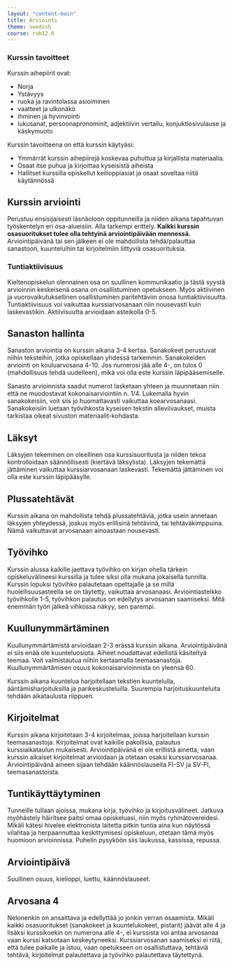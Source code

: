 ```yaml
---
layout: "content-main"
title: Arviointi
theme: swedish
course: rub12.6
---
```


### Kurssin tavoitteet

Kurssin aihepiirit ovat:

* Norja 
* Ystävyys
* ruoka ja ravintolassa asioiminen
* vaatteet ja ulkonäkö
* ihminen ja hyvinvointi
* lukusanat, persoonapronominit, adjektiivin vertailu, konjuktiosivulause ja käskymuoto

Kurssin tavoitteena on että kurssin käytyäsi:

* Ymmärrät kurssin aihepiirejä koskevaa puhuttua ja kirjallista materiaalia.
* Osaat itse puhua ja kirjoittaa kyseisistä aiheista
* Hallitset kurssilla opiskellut keilioppiasiat ja osaat soveltaa niitä käytännössä

## Kurssin arviointi 
Perustuu ensisijaisesti läsnäoloon oppitunneilla ja niiden aikana tapahtuvan työskentelyn eri osa-alueisiin. Alla tarkempi erittely. **Kaikki kurssin osasuoritukset tulee olla tehtyinä arviointipäivään mennessä.** Arviointipäivänä tai sen jälkeen ei ole mahdollista tehdä/palauttaa sanastoon, kuunteluihin tai kirjoitelmiin liittyviä osasuorituksia.

### Tuntiaktiivisuus
Kieltenopiskelun olennainen osa on suullinen kommunikaatio ja tästä syystä
arvioinnin keskeisenä osana on osallistuminen opetukseen.  Myös aktiivinen ja vuorovaikutuksellinen osallistuminen paritehtäviin onosa tuntiaktiivisuutta. Tuntiaktiivisuus voi vaikuttaa kurssiarvosanaan niin nousevasti kuin laskevastikin. Aktiivisuutta arvioidaan asteikolla 0-5.

## Sanaston hallinta
Sanaston arviointia on kurssin aikana 3-4 kertaa. Sanakokeet perustuvat niihin teksteihin,
jotka opiskellaan yhdessä tarkemmin. Sanakokeiden arviointi on kouluarvosana 4-10. Jos numerosi jää alle 4-, on tulos 0 (mahdollisuus tehdä uudelleen), mikä voi olla este kurssin läpipääsemiselle.

Sanasto arvioinnista saadut numerot lasketaan yhteen ja muunnetaan niin että ne muodostavat
kokonaisarviointiin n. 1/4. Lukemalla hyvin sanakokeisiin, voit siis jo huomattavasti vaikuttaa koearvosanaasi. Sanakokeisiin luetaan työvihkosta kyseisen tekstin alleviivaukset, muista tarkistaa oikeat sivuston materiaalit-kohdasta.

## Läksyt
Läksyjen tekeminen on oleellinen osa kurssisuoritusta ja niiden tekoa
kontrolloidaan säännöllisesti (kiertävä läksylista). Läksyjen tekemättä jättäminen vaikuttaa kurssiarvosanaan laskevasti. Tekemättä jättäminen voi olla este kurssin läpipääsylle.

## Plussatehtävät
Kurssin aikana on mahdollista tehdä plussatehtäviä, jotka usein annetaan
läksyjen yhteydessä, joskus myös erillisinä tehtävinä, tai tehtäväkimppuina.
Nämä vaikuttavat arvosanaan ainoastaan nousevasti.

## Työvihko
Kurssin alussa kaikille jaettava työvihko on kirjan ohella tärkein opiskeluvälineesi
kurssilla ja tulee siksi olla mukana jokaisella tunnilla. Kurssin lopuksi työvihko
palautetaan opettajalle ja se millä huolellisuusasteella se on täytetty, vaikuttaa
arvosanaasi. Arviointiasteikko työvihkolle 1-5, työvihkon palautus on edellytys arvosanan saamiseksi. Mitä enemmän työn jälkeä vihkossa näkyy, sen parempi.

## Kuullunymmärtäminen
Kuullunymmärtämistä arvioidaan 2-3 erässä kurssin aikana. Arviointipäivänä ei siis enää
ole kuunteluosiota. Aiheet noudattavat edellistä käsiteltyä teemaa. Voit valmistautua niihin kertaamalla teemasanastoja. Kuullunymmärtämisen osuus kokonaisarvioinnista on yleensä 60.

Kurssin aikana kuuntelua harjoitellaan tekstien kuuntelulla, ääntämisharjoituksilla ja parikeskusteluilla. Suurempia harjoituskuunteluita tehdään aikataulusta riippuen.

## Kirjoitelmat
Kurssin aikana kirjoitetaan 3-4 kirjoitelmaa, joissa harjoitellaan kurssin teemasanastoja. Kirjoitelmat ovat kaikille pakollisia, palautus kurssiaikataulun mukaisesti. Arviointipäivänä ei ole erillistä ainetta, vaan kurssin aikaiset kirjoitelmat arvioidaan ja otetaan osaksi kurssiarvosanaa. Arviointipäivänä aineen sijaan tehdään käännöslauseita FI-SV ja SV-FI, teemasanastoista.

## Tuntikäyttäytyminen
Tunneille tullaan ajoissa, mukana kirja, työvihko ja kirjoitusvälineet. Jatkuva
myöhästely häiritsee paitsi omaa opiskeluasi, niin myös ryhmätovereidesi. Mikäli kätesi hivelee elektronista laitetta pitkin tuntia aina kun näytössä vilahtaa ja herpaannuttaa keskittymisesi opiskeluun, otetaan tämä myös huomioon arvioinnissa. Puhelin pysyköön siis laukussa, kassissa, repussa.

## Arviointipäivä
Suullinen osuus, kielioppi, luettu, käännöslauseet.

## Arvosana 4
Nelonenkin on ansaittava ja edellyttää jo jonkin verran osaamista. Mikäli kaikki
osasuoritukset (sanakokeet ja kuuntelukokeet, pistarit) jäävät alle 4 ja lisäksi
kurssikoekin on numerona alle 4-, ei kurssista voi antaa arvosanaa vaan kurssi
katsotaan keskeytyneeksi. Kurssiarvosanan saamiseksi ei riitä, että tulee paikalle
ja istuu, vaan opetukseen on osallistuttava, tehtäviä tehtävä, kirjoitelmat palautettava ja työvihko palautettava täytettynä.


